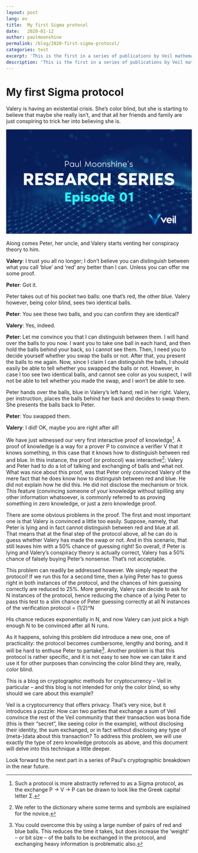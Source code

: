 ```yaml
---
layout: post
lang: en
title:  My first Sigma protocol
date:   2020-01-12
author: paulmoonshine
permalink: /blog/2020-first-sigma-protocol/
categories: test
excerpt: 'This is the first in a series of publications by Veil mathematician Paul Moonshine on his research into SuperSonic.'
description: 'This is the first in a series of publications by Veil mathematician Paul Moonshine on his research into SuperSonic.'
---
```


# My first Sigma protocol

Valery is having an existential crisis. She’s color blind, but she is starting to believe that maybe she really isn’t, and that all her friends and family are just conspiring to trick her into believing she is.

![](/uploads/blog/2020-01-12-paul.png)

Along comes Peter, her uncle, and Valery starts venting her conspiracy theory to him.

**Valery**:  I trust you all no longer; I don’t believe you can distinguish between what you call ‘blue’ and ‘red’ any better than I can. Unless you can offer me some proof.

**Peter**:  Got it.

Peter takes out of his pocket two balls: one that’s red, the other blue. Valery however, being color blind, sees two identical balls.

**Peter**:  You see these two balls, and you can confirm they are identical?

**Valery**:  Yes, indeed.

**Peter**:  Let me convince you that I can distinguish between them. I will hand over the balls to you now. I want you to take one ball in each hand, and then hold the balls behind your back, so I cannot see them. Then, I need you to decide yourself whether you swap the balls or not. After that, you present the balls to me again. Now, since I claim I can distinguish the balls, I should easily be able to tell whether you swapped the balls or not. However, in case I too see two identical balls, and cannot see color as you suspect, I will not be able to tell whether you made the swap, and I won’t be able to see.

Peter hands over the balls, blue in Valery’s left hand; red in her right. Valery, per instruction, places the balls behind her back and decides to swap them. She presents the balls back to Peter.

**Peter**:  You swapped them.

**Valery**:  I did! OK, maybe you are right after all!

We have just witnessed our very first interactive proof of knowledge[^1]. A proof of knowledge is a way for a prover P to convince a verifier V that it knows something, in this case that it knows how to distinguish between red and blue. In this instance, the proof (or protocol) was interactive[^2]: Valery and Peter had to do a lot of talking and exchanging of balls and what not. What was nice about this proof, was that Peter only convinced Valery of the mere fact that he does know how to distinguish between red and blue. He did not explain how he did this. He did not disclose the mechanism or trick. This feature (convincing someone of your knowledge without spilling any other information whatsoever, is commonly referred to as proving something in zero knowledge, or just a zero knowledge proof.

There are some obvious problems in the proof. The first and most important one is that Valery is convinced a little too easily. Suppose, namely, that Peter is lying and in fact cannot distinguish between red and blue at all. That means that at the final step of the protocol above, all he can do is guess whether Valery has made the swap or not. And in this scenario, that still leaves him with a 50% chance of guessing right! So overall, if Peter is lying and Valery’s conspiracy theory is actually correct, Valery has a 50% chance of falsely buying Peter’s nonsense. That’s not acceptable.

This problem can readily be addressed however. We simply repeat the protocol! If we run this for a second time, then a lying Peter has to guess right in both instances of the protocol, and the chances of him guessing correctly are reduced to 25%. More generally, Valery can decide to ask for N instances of the protocol, hence reducing the chance of a lying Peter to pass this test to a slim chance of Peter guessing correctly at all N instances of the verification protocol = (1/2)^N

His chance reduces exponentially in N, and now Valery can just pick a high enough N to be convinced after all N runs.

As it happens, solving this problem did introduce a new one, one of practicality: the protocol becomes cumbersome, lengthy and boring, and it will be hard to enthuse Peter to partake[^3]. Another problem is that this protocol is rather specific, and it is not easy to see how we can take it and use it for other purposes than convincing the color blind they are, really, color blind.

This is a blog on cryptographic methods for cryptocurrency – Veil in particular – and this blog is not intended for only the color blind, so why should we care about this example?

Veil is a cryptocurrency that offers privacy. That’s very nice, but it introduces a puzzle: How can two parties that exchange a sum of Veil convince the rest of the Veil community that their transaction was bona fide (this is their “secret”, like seeing color in the example), without disclosing their identity, the sum exchanged, or in fact without disclosing any type of (meta-)data about this transaction? To address this problem, we will use exactly the type of zero knowledge protocols as above, and this document will delve into this technique a little deeper.

Look forward to the next part in a series of Paul's cryptographic breakdown in the near future.

[^1]: Such a protocol is more abstractly referred to as a Sigma protocol, as the exchange P → V → P can be drawn to look like the Greek capital letter Σ.

[^2]: We refer to the dictionary where some terms and symbols are explained for the novice.

[^3]: You could overcome this by using a large number of pairs of red and blue balls. This reduces the time it takes, but does increase the ‘weight‘ – or bit size – of the balls to be exchanged in the protocol, and exchanging heavy information is problematic also.


